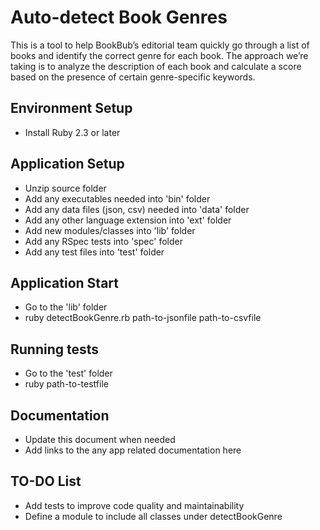 # Auto-detect Book Genres
This is a tool to help BookBub’s editorial team quickly go through a list
of books and identify the correct genre for each book. The approach we’re
taking is to analyze the description of each book and calculate a score
based on the presence of certain genre-specific keywords.

## Environment Setup
* Install Ruby 2.3 or later

## Application Setup
* Unzip source folder
* Add any executables needed into 'bin' folder
* Add any data files (json, csv) needed into 'data' folder
* Add any other language extension into 'ext' folder
* Add new modules/classes into 'lib' folder
* Add any RSpec tests into 'spec' folder
* Add any test files into 'test' folder

## Application Start
* Go to the 'lib' folder
* ruby detectBookGenre.rb path-to-jsonfile path-to-csvfile

## Running tests
* Go to the 'test' folder
* ruby path-to-testfile

## Documentation
* Update this document when needed
* Add links to the any app related documentation here

## TO-DO List
* Add tests to improve code quality and maintainability
* Define a module to include all classes under detectBookGenre
